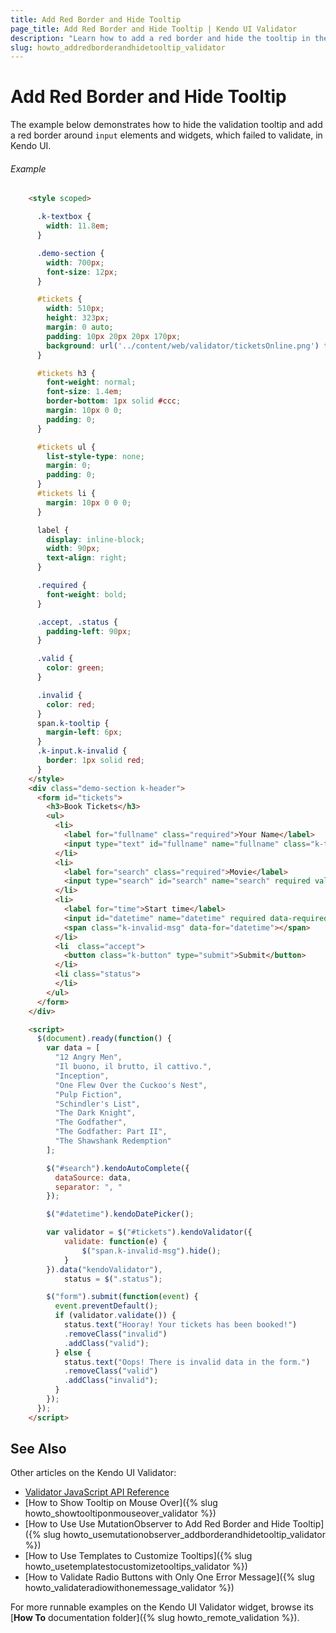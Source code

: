 ```yaml
---
title: Add Red Border and Hide Tooltip
page_title: Add Red Border and Hide Tooltip | Kendo UI Validator
description: "Learn how to add a red border and hide the tooltip in the Kendo UI Validator."
slug: howto_addredborderandhidetooltip_validator
---
```


# Add Red Border and Hide Tooltip

The example below demonstrates how to hide the validation tooltip and add a red border around `input` elements and widgets, which failed to validate, in Kendo UI.

###### Example

```html
    <style scoped>

      .k-textbox {
        width: 11.8em;
      }

      .demo-section {
        width: 700px;
        font-size: 12px;
      }

      #tickets {
        width: 510px;
        height: 323px;
        margin: 0 auto;
        padding: 10px 20px 20px 170px;
        background: url('../content/web/validator/ticketsOnline.png') transparent no-repeat 0 0;
      }

      #tickets h3 {
        font-weight: normal;
        font-size: 1.4em;
        border-bottom: 1px solid #ccc;
        margin: 10px 0 0;
        padding: 0;
      }

      #tickets ul {
        list-style-type: none;
        margin: 0;
        padding: 0;
      }
      #tickets li {
        margin: 10px 0 0 0;
      }

      label {
        display: inline-block;
        width: 90px;
        text-align: right;
      }

      .required {
        font-weight: bold;
      }

      .accept, .status {
        padding-left: 90px;
      }

      .valid {
        color: green;
      }

      .invalid {
        color: red;
      }
      span.k-tooltip {
        margin-left: 6px;
      }
      .k-input.k-invalid {
        border: 1px solid red;
      }
    </style>
    <div class="demo-section k-header">
      <form id="tickets">
        <h3>Book Tickets</h3>
        <ul>
          <li>
            <label for="fullname" class="required">Your Name</label>
            <input type="text" id="fullname" name="fullname" class="k-textbox" placeholder="Full name" required validationMessage="Enter {0}" style="width: 200px;" />
          </li>
          <li>
            <label for="search" class="required">Movie</label>
            <input type="search" id="search" name="search" required validationMessage="Select movie" style="width: 200px;"/><span class="k-invalid-msg" data-for="search"></span>
          </li>
          <li>
            <label for="time">Start time</label>
            <input id="datetime" name="datetime" required data-required-msg="Select date!" style="width: 200px;"/>
            <span class="k-invalid-msg" data-for="datetime"></span>
          </li>
          <li  class="accept">
            <button class="k-button" type="submit">Submit</button>
          </li>
          <li class="status">
          </li>
        </ul>
      </form>
    </div>

    <script>
      $(document).ready(function() {
        var data = [
          "12 Angry Men",
          "Il buono, il brutto, il cattivo.",
          "Inception",
          "One Flew Over the Cuckoo's Nest",
          "Pulp Fiction",
          "Schindler's List",
          "The Dark Knight",
          "The Godfather",
          "The Godfather: Part II",
          "The Shawshank Redemption"
        ];

        $("#search").kendoAutoComplete({
          dataSource: data,
          separator: ", "
        });

        $("#datetime").kendoDatePicker();

        var validator = $("#tickets").kendoValidator({
            validate: function(e) {
                $("span.k-invalid-msg").hide();
            }
        }).data("kendoValidator"),
            status = $(".status");

        $("form").submit(function(event) {
          event.preventDefault();
          if (validator.validate()) {
            status.text("Hooray! Your tickets has been booked!")
            .removeClass("invalid")
            .addClass("valid");
          } else {
            status.text("Oops! There is invalid data in the form.")
            .removeClass("valid")
            .addClass("invalid");
          }
        });
      });
    </script>
```

## See Also

Other articles on the Kendo UI Validator:

* [Validator JavaScript API Reference](/api/javascript/ui/validator)
* [How to Show Tooltip on Mouse Over]({% slug howto_showtooltiponmouseover_validator %})
* [How to Use Use MutationObserver to Add Red Border and Hide Tooltip]({% slug howto_usemutationobserver_addborderandhidetooltip_validator %})
* [How to Use Templates to Customize Tooltips]({% slug howto_usetemplatestocustomizetooltips_validator %})
* [How to Validate Radio Buttons with Only One Error Message]({% slug howto_validateradiowithonemessage_validator %})

For more runnable examples on the Kendo UI Validator widget, browse its [**How To** documentation folder]({% slug howto_remote_validation %}).
